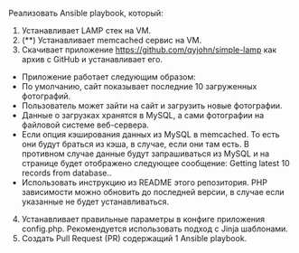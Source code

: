 Реализовать Ansible playbook, который:
1. Устанавливает LAMP стек на VM.
2. (**) Устанавливает memcached сервис на VM.
3. Скачивает приложение https://github.com/qyjohn/simple-lamp как архив с GitHub и устанавливает его.
- Приложение работает следующим образом:
- По умолчанию, сайт показывает последние 10 загруженных фотографий.
- Пользователь может зайти на сайт и загрузить новые фотографии.
- Данные о загрузках хранятся в MySQL, а сами фотографии на файловой системе веб-сервера.
- Если опция кэширования данных из MySQL в memcached. То есть они будут браться из кэша, в случае, если они там есть. В противном случае данные будут запрашиваться из MySQL и на странице будет отображено следующее сообщение:
Getting latest 10 records from database..
- Использовать инструкцию из README этого репозитория. PHP зависимости можно обновить до последней версии, в случае если указанные не будет устанавливаться.
4. Устанавливает правильные параметры в конфиге приложения config.php. Рекомендуется использовать подход с Jinja шаблонами.
5. Создать Pull Request (PR) содержащий 1 Ansible playbook.